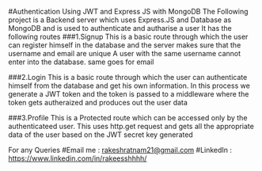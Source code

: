 #Authentication Using JWT and Express JS with MongoDB 
The Following project is a  Backend server which uses Express.JS and Database as MongoDB and is used to authenticate and autharise a user
It has the following routes
###1.Signup
This is a basic route through which the user can register himself in the database and the server makes sure that the username and email are unique 
A user with the same username cannot enter into the database. same goes for email

###2.Login 
This is a basic route through which the user can authenticate himself from the database and get his own information. In this process we generate a JWT token
and the token is passed to a middleware where the token gets autheraized and produces out the user data

###3.Profile
This is a Protected route which can be accessed only by the authenticateed user. This uses http.get request and gets all the appropriate data of the user based 
on the JWT secret key generated 

For any Queries 
#Email me : rakeshratnam21@gmail.com
#LinkedIn : https://www.linkedin.com/in/rakeesshhhh/
